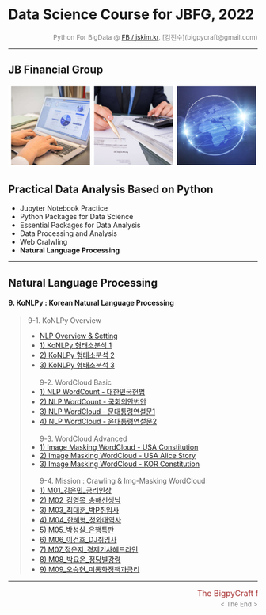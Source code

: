 # Data Science Course for JBFG, 2022

<div align='right'><font size=2 color='gray'>Python For BigData @ <font color='blue'><a href='https://www.facebook.com/jskim.kr'>FB / jskim.kr</a></font>, [김진수](bigpycraft@gmail.com)</font></div>
<hr>

## JB Financial Group

<img src="../images/img_main_front.png">

## Practical Data Analysis Based on Python
- Jupyter Notebook Practice
- Python Packages for Data Science
- Essential Packages for Data Analysis
- Data Processing and Analysis
- Web Cralwling
- <b>Natural Language Processing</b>

<hr>

## Natural Language Processing

#### 9. KoNLPy : Korean Natural Language Processing

> 9-1. KoNLPy Overview
> - [ NLP Overview & Setting                    ][F7110]
> - [ 1) KoNLPy 형태소분석 1                    ][F7120]
> - [ 2) KoNLPy 형태소분석 2                    ][F7200]
> - [ 3) KoNLPy 형태소분석 3                    ][F7300]
> <br/><br/>
> 9-2. WordCloud Basic
> - [ 1) NLP WordCount - 대한민국헌법           ][F7400]
> - [ 2) NLP WordCount - 국회의안번안           ][F7410]
> - [ 3) NLP WordCloud - 문대통령연설문1        ][F7500]
> - [ 4) NLP WordCloud - 윤대통령연설문2        ][F7510]
> <br/><br/>
> 9-3. WordCloud Advanced
> - [ 1) Image Masking WordCloud - USA Constitution       ][F7610]
> - [ 2) Image Masking WordCloud - USA Alice Story        ][F7620]
> - [ 3) Image Masking WordCloud - KOR Constitution       ][F7700]
> <br/><br/>
> 9-4. Mission : Crawling & Img-Masking WordCloud
> - [ 1) M01_김은민_금리인상              ][WC_M01]
> - [ 2) M02_김영목_송해선생님            ][WC_M02]
> - [ 3) M03_최대훈_박P취임사             ][WC_M03]
> - [ 4) M04_한혜형_청와대역사            ][WC_M04]
> - [ 5) M05_박성실_은행특판              ][WC_M05]
> - [ 6) M06_이건호_DJ취임사              ][WC_M06]
> - [ 7) M07_정은지_경제기사헤드라인      ][WC_M07]
> - [ 8) M08_박요온_정당별강령            ][WC_M08]
> - [ 9) M09_오승현_미통화정책과금리      ][WC_M09]



[Ready]:  #    "Getting Ready"  

[F7110]:  https://htmlpreview.github.io/?https://github.com/lukejskim/ds22-jbfg-mc/blob/master/notebook/html/BPC_F711_NLP_KoNLPy_Module_ver5.html                "Go F7110"
[F7120]:  https://htmlpreview.github.io/?https://github.com/lukejskim/ds22-jbfg-mc/blob/master/notebook/html/BPC_F712_NLP_KoNLPy_Module_ver5.html                "Go F7120"
[F7200]:  https://htmlpreview.github.io/?https://github.com/lukejskim/ds22-jbfg-mc/blob/master/notebook/html/BPC_F720_KoNLPy_Module_ver3.html                    "Go F7200"
[F7300]:  https://htmlpreview.github.io/?https://github.com/lukejskim/ds22-jbfg-mc/blob/master/notebook/html/BPC_F730_KoNLPy_Module_ver3.html                    "Go F7300"

[F7400]:  https://htmlpreview.github.io/?https://github.com/lukejskim/ds22-jbfg-mc/blob/master/notebook/html/BPC_F740_KoNLPy_WordCount_대한민국헌법_v2.html      "Go F7400"
[F7410]:  https://htmlpreview.github.io/?https://github.com/lukejskim/ds22-jbfg-mc/blob/master/notebook/html/BPC_F741_NLP_kobill_v2.html                         "Go F7410"
[F7500]:  https://htmlpreview.github.io/?https://github.com/lukejskim/ds22-jbfg-mc/blob/master/notebook/html/BPC_F750_KoNLPy_WordCloud_대통령연설문_v3.html      "Go F7500"
[F7510]:  https://htmlpreview.github.io/?https://github.com/lukejskim/ds22-jbfg-mc/blob/master/notebook/html/BPC_F751_KoNLPy_WordCloud_대통령취임사_v4.html      "Go F7510"
[F7610]:  https://htmlpreview.github.io/?https://github.com/lukejskim/ds22-jbfg-mc/blob/master/notebook/html/BPC_F761_NLP_WordCloud_USA_constitution_code.html   "Go F7610"
[F7620]:  https://htmlpreview.github.io/?https://github.com/lukejskim/ds22-jbfg-mc/blob/master/notebook/html/BPC_F762_NLP_WordCloud_USA_alice_story_code.html    "Go F7620"
[F7700]:  https://htmlpreview.github.io/?https://github.com/lukejskim/ds22-jbfg-mc/blob/master/notebook/html/BPC_F770_WordCloud_이미지마스킹_v3_code.html        "Go F7700"

[WC_M01]:  ./mission/M01_김은민_금리인상.ipynb                    "Go WC_M01"
[WC_M02]:  ./mission/M02_김영목_송해선생님.ipynb                  "Go WC_M02"
[WC_M03]:  ./mission/M03_최대훈_박P취임사.ipynb                   "Go WC_M03"
[WC_M04]:  ./mission/M04_한혜형_청와대역사.ipynb                  "Go WC_M04"
[WC_M05]:  ./mission/M05_박성실_은행특판.ipynb                    "Go WC_M05"
[WC_M06]:  ./mission/M06_이건호_DJ취임사.ipynb                    "Go WC_M06"
[WC_M07]:  ./mission/M07_정은지_경제기사헤드라인.ipynb            "Go WC_M07"
[WC_M08]:  ./mission/M08_박요온_정당별강령.ipynb                  "Go WC_M08"
[WC_M09]:  ./mission/M09_오승현_미통화정책과금리.ipynb            "Go WC_M09"




[A1010]:  https://htmlpreview.github.io/?https://github.com/lukejskim/ds22-jbfg-mc/blob/master/notebook/html/BPC_A101_Review_DataType.html                      "Go A1010"
[A1020]:  https://htmlpreview.github.io/?https://github.com/lukejskim/ds22-jbfg-mc/blob/master/notebook/html/BPC_A102_Review_DataStructure.html                 "Go A1020"
[A1031]:  https://htmlpreview.github.io/?https://github.com/lukejskim/ds22-jbfg-mc/blob/master/notebook/html/BPC_A103_Review_Function1_Basic.html               "Go A1031"
[A1032]:  https://htmlpreview.github.io/?https://github.com/lukejskim/ds22-jbfg-mc/blob/master/notebook/html/BPC_A103_Review_Function2_Extension.html           "Go A1032"
[A1040]:  https://htmlpreview.github.io/?https://github.com/lukejskim/ds22-jbfg-mc/blob/master/notebook/html/BPC_A104_Lambda_Internal_Functiion.html            "Go A1040"
[A1051]:  https://htmlpreview.github.io/?https://github.com/lukejskim/ds22-jbfg-mc/blob/master/notebook/html/BPC_A105_Review_Class1_Basic.html                  "Go A1051"
[A1052]:  https://htmlpreview.github.io/?https://github.com/lukejskim/ds22-jbfg-mc/blob/master/notebook/html/BPC_A105_Review_Class2_OOP.html                    "Go A1052"
[A1060]:  https://htmlpreview.github.io/?https://github.com/lukejskim/ds22-jbfg-mc/blob/master/notebook/html/BPC_A106_Exceptions.html                           "Go A1060"

[A2010]:  https://htmlpreview.github.io/?https://github.com/lukejskim/ds22-jbfg-mc/blob/master/notebook/html/BPC_A201_Algorithm_Practice_Lv1_Guess_Weekdays.html     "Go A2010"

[Q2020]:  https://htmlpreview.github.io/?https://github.com/lukejskim/ds22-jbfg-mc/blob/master/notebook/html/BPC_A202_Algorithm_Practice_Lv2_Fibonacci-Quiz.html     "Go Q2020"
[A2020]:  https://htmlpreview.github.io/?https://github.com/lukejskim/ds22-jbfg-mc/blob/master/notebook/html/BPC_A202_Algorithm_Practice_Lv2_Fibonacci-SCode.html    "Go A2020"

[Q2030]:  https://htmlpreview.github.io/?https://github.com/lukejskim/ds22-jbfg-mc/blob/master/notebook/html/BPC_A203_Algorithm_Practice_Lv3_Stack-Quiz.html         "Go Q2030"
[A2030]:  https://htmlpreview.github.io/?https://github.com/lukejskim/ds22-jbfg-mc/blob/master/notebook/html/BPC_A203_Algorithm_Practice_Lv3_Stack-SCode.html        "Go A2030"

[Q2040]:  https://htmlpreview.github.io/?https://github.com/lukejskim/ds22-jbfg-mc/blob/master/notebook/html/BPC_A204_Algorithm_Practice_Lv3_Queue-Quiz.html         "Go Q2040"
[A2040]:  https://htmlpreview.github.io/?https://github.com/lukejskim/ds22-jbfg-mc/blob/master/notebook/html/BPC_A204_Algorithm_Practice_Lv3_Queue-SCode.html        "Go A2040"


[A3010]:  https://htmlpreview.github.io/?https://github.com/lukejskim/ds22-jbfg-mc/blob/master/notebook/html/BPC_A301_FileIO_Basic.html                     "Go A3010"
[A3020]:  https://htmlpreview.github.io/?https://github.com/lukejskim/ds22-jbfg-mc/blob/master/notebook/html/BPC_A302_FileIO_OS-CMD.html                    "Go A3020"
[A3030]:  https://htmlpreview.github.io/?https://github.com/lukejskim/ds22-jbfg-mc/blob/master/notebook/html/BPC_A303_Make_Module.html                      "Go A3030"
[A3040]:  https://htmlpreview.github.io/?https://github.com/lukejskim/ds22-jbfg-mc/blob/master/notebook/html/BPC_A304_Builtin_Module.html                   "Go A3040"
[Q3050]:  https://htmlpreview.github.io/?https://github.com/lukejskim/ds22-jbfg-mc/blob/master/notebook/html/BPC_A305_DateTIme_ver3-Quiz.html               "Go Q3050"
[A3050]:  https://htmlpreview.github.io/?https://github.com/lukejskim/ds22-jbfg-mc/blob/master/notebook/html/BPC_A305_DateTIme_ver3.html                    "Go A3050"

[A3060]:  https://htmlpreview.github.io/?https://github.com/lukejskim/ds22-jbfg-mc/blob/master/notebook/html/BPC_A306_Iterators.html                    "Go A3060"
[A3070]:  https://htmlpreview.github.io/?https://github.com/lukejskim/ds22-jbfg-mc/blob/master/notebook/html/BPC_A307_Generator.html                    "Go A3070"
[A3100]:  https://htmlpreview.github.io/?https://github.com/lukejskim/ds22-jbfg-mc/blob/master/notebook/html/BPC_A310_MFR-Quiz.html                         "Go A3100"
[A3110]:  https://htmlpreview.github.io/?https://github.com/lukejskim/ds22-jbfg-mc/blob/master/notebook/html/BPC_A311_MFR_SCode.html                        "Go A3110"
[A3200]:  https://htmlpreview.github.io/?https://github.com/lukejskim/ds22-jbfg-mc/blob/master/notebook/html/BPC_A320_JSON.html                             "Go A3200"
[Q3300]:  https://htmlpreview.github.io/?https://github.com/lukejskim/ds22-jbfg-mc/blob/master/notebook/html/BPC_A330_RegEx.html                            "Go Q3300"
[A3302]:  https://htmlpreview.github.io/?https://github.com/lukejskim/ds22-jbfg-mc/blob/master/notebook/html/BPC_A330_RegEx_ver2.html                       "Go A3302"
[A3303]:  https://htmlpreview.github.io/?https://github.com/lukejskim/ds22-jbfg-mc/blob/master/notebook/html/BPC_A331_RegEx_ver3.html                       "Go A3303"


[B4100]:  https://htmlpreview.github.io/?https://github.com/lukejskim/ds22-jbfg-mc/blob/master/notebook/html/BPC_B410_NumPy.html                       "Go B4010"
[B4110]:  https://htmlpreview.github.io/?https://github.com/lukejskim/ds22-jbfg-mc/blob/master/notebook/html/BPC_B411_NumPy_Basics1.html               "Go B4110"
[B4120]:  https://htmlpreview.github.io/?https://github.com/lukejskim/ds22-jbfg-mc/blob/master/notebook/html/BPC_B412_NumPy_Basics2.html               "Go B4120"
[B4130]:  https://htmlpreview.github.io/?https://github.com/lukejskim/ds22-jbfg-mc/blob/master/notebook/html/BPC_B413_NumPy_Basics3.html               "Go B4130"

[B4150]:  https://htmlpreview.github.io/?https://github.com/lukejskim/ds22-jbfg-mc/blob/master/notebook/html/BPC_B415_NumPy_Practice1.html             "Go B4150"
[B4160]:  https://htmlpreview.github.io/?https://github.com/lukejskim/ds22-jbfg-mc/blob/master/notebook/html/BPC_B416_NumPy_Practice2.html             "Go B4160"

[B4210]:  https://htmlpreview.github.io/?https://github.com/lukejskim/ds22-jbfg-mc/blob/master/notebook/html/BPC_B421_Pandas_Basics1.html              "Go B4210"
[B4220]:  https://htmlpreview.github.io/?https://github.com/lukejskim/ds22-jbfg-mc/blob/master/notebook/html/BPC_B422_Pandas_Basics2.html              "Go B4220"
[B4230]:  https://htmlpreview.github.io/?https://github.com/lukejskim/ds22-jbfg-mc/blob/master/notebook/html/BPC_B423_Pandas_Basics3.html              "Go B4230"
[B4240]:  https://htmlpreview.github.io/?https://github.com/lukejskim/ds22-jbfg-mc/blob/master/notebook/html/BPC_B424_Pandas_Basics4.html              "Go B4240"
[B4250]:  https://htmlpreview.github.io/?https://github.com/lukejskim/ds22-jbfg-mc/blob/master/notebook/html/BPC_B425_Pandas_Basics5.html              "Go B4250"
[B4260]:  https://htmlpreview.github.io/?https://github.com/lukejskim/ds22-jbfg-mc/blob/master/notebook/html/BPC_B426_Pandas_Basics6.html              "Go B4260"

[B4291]:  https://htmlpreview.github.io/?https://github.com/lukejskim/ds22-jbfg-mc/blob/master/notebook/html/BPC_B429_Pandas_Practice1.html            "Go B4291"
[B4292]:  https://htmlpreview.github.io/?https://github.com/lukejskim/ds22-jbfg-mc/blob/master/notebook/html/BPC_B429_Pandas_Practice2.html            "Go B4292"
[B4293]:  https://htmlpreview.github.io/?https://github.com/lukejskim/ds22-jbfg-mc/blob/master/notebook/html/BPC_B429_Pandas_Practice3.html            "Go B4293"

[B4300]:  https://htmlpreview.github.io/?https://github.com/lukejskim/ds22-jbfg-mc/blob/master/notebook/html/BPC_B430_Matplotlib.html                  "Go B4300"
[B4301]:  https://htmlpreview.github.io/?https://github.com/lukejskim/ds22-jbfg-mc/blob/master/notebook/html/BPC_B431_Matplotlib_Basic_Chart.html      "Go B4301"
[B4302]:  https://htmlpreview.github.io/?https://github.com/lukejskim/ds22-jbfg-mc/blob/master/notebook/html/BPC_B432_Matplotlib_Color_Style.html      "Go B4302"
[B4303]:  https://htmlpreview.github.io/?https://github.com/lukejskim/ds22-jbfg-mc/blob/master/notebook/html/BPC_B433_Matplotlib_Annotattion.html      "Go B4303"
[B4304]:  https://htmlpreview.github.io/?https://github.com/lukejskim/ds22-jbfg-mc/blob/master/notebook/html/BPC_B434_Matplotlib_Seaborn_ver2.html     "Go B4304"
[B4305]:  https://htmlpreview.github.io/?https://github.com/lukejskim/ds22-jbfg-mc/blob/master/notebook/html/BPC_B435_Matplotlib__Quiz_mission.html    "Go B4305"
[Q4305]:  https://github.com/lukejskim/ds22-jbfg-mc/tree/main/Sect-D/quiz                                                                              "Go Q4305"
[Q4305-01]:  https://github.com/lukejskim/ds22-jbfg-mc/tree/main/Sect-D/quiz/Q01_김은민_영화평점차트.ipynb                                             "Go Q4305-01"
[Q4305-02]:  https://github.com/lukejskim/ds22-jbfg-mc/tree/main/Sect-D/quiz/Q02_최대훈_영화평점차트.ipynb                                             "Go Q4305-02"
[Q4305-03]:  https://github.com/lukejskim/ds22-jbfg-mc/tree/main/Sect-D/quiz/Q03_김영목_영화평점차트.ipynb                                             "Go Q4305-03"
[Q4305-04]:  https://github.com/lukejskim/ds22-jbfg-mc/tree/main/Sect-D/quiz/Q04_박성실_영화평점차트.ipynb                                             "Go Q4305-04"
[Q4305-05]:  https://github.com/lukejskim/ds22-jbfg-mc/tree/main/Sect-D/quiz/Q05_정은지_영화평점차트.ipynb                                             "Go Q4305-05"
[Q4305-06]:  https://github.com/lukejskim/ds22-jbfg-mc/tree/main/Sect-D/quiz/Q06_박동현_영화평점차트.ipynb                                             "Go Q4305-06"
[Q4305-07]:  https://github.com/lukejskim/ds22-jbfg-mc/tree/main/Sect-D/quiz/Q07_박요온_영화평점차트.ipynb                                             "Go Q4305-07"
[Q4305-08]:  https://github.com/lukejskim/ds22-jbfg-mc/tree/main/Sect-D/quiz/Q08_오승현_영화평점차트.ipynb                                             "Go Q4305-08"
[Q4305-09]:  https://github.com/lukejskim/ds22-jbfg-mc/tree/main/Sect-D/quiz/Q09_한혜형_영화평점차트_v2.ipynb                                          "Go Q4305-09"
[Q4305-10]:  https://github.com/lukejskim/ds22-jbfg-mc/tree/main/Sect-D/quiz/Q10_이건호_영화평점차트.ipynb                                             "Go Q4305-10"


[D5100]:  https://htmlpreview.github.io/?https://github.com/lukejskim/ds22-jbfg-mc/blob/master/notebook/html/BPC_D510_Kaggle_Titanic_Stat__Mission.html        "Go D5100"
[D5110]:  https://htmlpreview.github.io/?https://github.com/lukejskim/ds22-jbfg-mc/blob/master/notebook/html/BPC_D511_Kaggle_Titanic_Stat_General.html         "Go D5110"
[D5120]:  https://htmlpreview.github.io/?https://github.com/lukejskim/ds22-jbfg-mc/blob/master/notebook/html/BPC_D512_Kaggle_Titanic_Stat_Advanced_ver4.html   "Go D5120"
[D5310]:  https://htmlpreview.github.io/?https://github.com/lukejskim/ds22-jbfg-mc/blob/master/notebook/html/BPC_D531_DataGoKr_노화빌딩_ver3.html              "Go D5310"
[D5320]:  https://htmlpreview.github.io/?https://github.com/lukejskim/ds22-jbfg-mc/blob/master/notebook/html/BPC_D532_DataGoKr_범죄발생2020.html               "Go D5320"
[Q5330]:  https://htmlpreview.github.io/?https://github.com/lukejskim/ds22-jbfg-mc/blob/master/notebook/html/BPC_D533_DataGoKr_CCTV현황_Mission.html           "Go Q5330"
[Q5331]:  https://htmlpreview.github.io/?https://github.com/lukejskim/ds22-jbfg-mc/blob/master/notebook/html/BPC_D533_DataGoKr_CCTV현황_ver1.html              "Go Q5332"
[D5332]:  https://htmlpreview.github.io/?https://github.com/lukejskim/ds22-jbfg-mc/blob/master/notebook/html/BPC_D533_DataGoKr_CCTV현황_ver2.html              "Go D5332"
[D5350]:  https://htmlpreview.github.io/?https://github.com/lukejskim/ds22-jbfg-mc/blob/master/notebook/html/BPC_D535_DataGoKr_주소위치.html                   "Go D5350"

[D5600]:  https://htmlpreview.github.io/?https://github.com/lukejskim/ds22-jbfg-mc/blob/master/notebook/html/BPC_D560_Folium_for_Map_ver4.html                 "Go D5600"
[D5610]:  https://htmlpreview.github.io/?https://github.com/lukejskim/ds22-jbfg-mc/blob/master/notebook/html/BPC_D561_OpenGov_Seoul_Population_2022_1Q.html    "Go D5610"


[E6111]:  https://htmlpreview.github.io/?https://github.com/lukejskim/ds22-jbfg-mc/blob/master/notebook/html/BPC_E611_Web_Scraping_Basic_1.html            "Go E6111"
[E6112]:  https://htmlpreview.github.io/?https://github.com/lukejskim/ds22-jbfg-mc/blob/master/notebook/html/BPC_E611_Web_Scraping_Basic_2.html            "Go E6112"
[E6220]:  https://htmlpreview.github.io/?https://github.com/lukejskim/ds22-jbfg-mc/blob/master/notebook/html/BPC_E622_Crawling_Movie_Ranking2_Quiz.html    "Go E6220"
[E6221]:  https://htmlpreview.github.io/?https://github.com/lukejskim/ds22-jbfg-mc/blob/master/notebook/html/BPC_E622_Crawling_Movie_Ranking2_ver5.html    "Go E6221"
[E6230]:  https://htmlpreview.github.io/?https://github.com/lukejskim/ds22-jbfg-mc/blob/master/notebook/html/BPC_E623_Crawling_Movie_Ranking_Quiz.html     "Go E6230"
[E6231]:  https://htmlpreview.github.io/?https://github.com/lukejskim/ds22-jbfg-mc/blob/master/notebook/html/BPC_E623_Crawling_Movie_Ranking_step1.html    "Go E6231"
[E6232]:  https://htmlpreview.github.io/?https://github.com/lukejskim/ds22-jbfg-mc/blob/master/notebook/html/BPC_E623_Crawling_Movie_Ranking_step2.html    "Go E6232"
[E6233]:  https://htmlpreview.github.io/?https://github.com/lukejskim/ds22-jbfg-mc/blob/master/notebook/html/BPC_E623_Crawling_Movie_Ranking_step3.html    "Go E6233"
[E6234]:  https://htmlpreview.github.io/?https://github.com/lukejskim/ds22-jbfg-mc/blob/master/notebook/html/BPC_E623_Crawling_Movie_Ranking_step4.html    "Go E6234"
[E6235]:  https://htmlpreview.github.io/?https://github.com/lukejskim/ds22-jbfg-mc/blob/master/notebook/html/BPC_E623_Crawling_Movie_Ranking_step5.html    "Go E6235"

[E6320]:  https://htmlpreview.github.io/?https://github.com/lukejskim/ds22-jbfg-mc/blob/master/notebook/html/BPC_E632_Crawling_ChicagoMag0_Quiz.html       "Go E6320"
[E6321]:  https://htmlpreview.github.io/?https://github.com/lukejskim/ds22-jbfg-mc/blob/master/notebook/html/BPC_E632_Crawling_ChicagoMag1_Main.html       "Go E6321"
[E6322]:  https://htmlpreview.github.io/?https://github.com/lukejskim/ds22-jbfg-mc/blob/master/notebook/html/BPC_E632_Crawling_ChicagoMag2_Detail.html     "Go E6322"

[E6340]:  https://htmlpreview.github.io/?https://github.com/lukejskim/ds22-jbfg-mc/blob/master/notebook/html/BPC_E634_Wiki_Vivaldi_ver2.html                "Go E6340"
[T_CH6]:  https://htmlpreview.github.io/?https://github.com/lukejskim/ds22-jbfg-mc/blob/master/notebook/html/BPC_TextBook_Sect06.html                       "Go T_CH6"
[E6501]:  https://htmlpreview.github.io/?https://github.com/lukejskim/ds22-jbfg-mc/blob/master/notebook/html/BPC_E650_Selenium_WebDriver_ver4.1.html        "Go E6501"
[E6502]:  https://htmlpreview.github.io/?https://github.com/lukejskim/ds22-jbfg-mc/blob/master/notebook/html/BPC_E650_Selenium_WebDriver_ver4.2.html        "Go E6502"
[E6510]:  https://htmlpreview.github.io/?https://github.com/lukejskim/ds22-jbfg-mc/blob/master/notebook/html/BPC_E651_Seoul_McDonalds_idx_ver4.0_Quiz.html  "Go E6510"
[E6511]:  https://htmlpreview.github.io/?https://github.com/lukejskim/ds22-jbfg-mc/blob/master/notebook/html/BPC_E651_Seoul_McDonalds_idx_ver4.1.html       "Go E6511"
[E6512]:  https://htmlpreview.github.io/?https://github.com/lukejskim/ds22-jbfg-mc/blob/master/notebook/html/BPC_E651_Seoul_McDonalds_idx_ver4.2.html       "Go E6512"




<hr>
<marquee><font size=3 color='brown'>The BigpyCraft find the information to design valuable society with Technology & Craft.</font></marquee>
<div align='right'><font size=2 color='gray'> &lt; The End &gt; </font></div>
